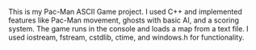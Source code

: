 This is my Pac-Man ASCII Game project. I used C++ and implemented features like Pac-Man movement, ghosts with basic AI, and a scoring system. The game runs in the console and loads a map from a text file. I used iostream, fstream, cstdlib, ctime, and windows.h for functionality.
